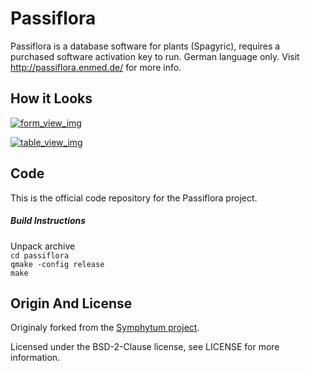 Passiflora
==========
Passiflora is a database software for plants (Spagyric), requires a purchased software activation key to run. German language only. Visit http://passiflora.enmed.de/ for more info.

How it Looks
-------------
[![form_view_img](https://raw.githubusercontent.com/joshirio/passiflora/master/stuff/screenshots/passiflora1_thumb.png "Form view")](https://raw.githubusercontent.com/joshirio/passiflora/master/stuff/screenshots/passiflora1.png)

[![table_view_img](https://raw.githubusercontent.com/joshirio/passiflora/master/stuff/screenshots/passiflora2_thumb.png "Table view")](https://raw.githubusercontent.com/joshirio/passiflora/master/stuff/screenshots/passiflora2.png)

Code
------------------
This is the official code repository for the Passiflora project.      

##### Build Instructions #####
Unpack archive   
`cd passiflora`   
`qmake -config release`   
`make`   

Origin And License
------------------

Originaly forked from the [Symphytum project](http://giowck.github.io/symphytum/).      

Licensed under the BSD-2-Clause license, see LICENSE for more information.


